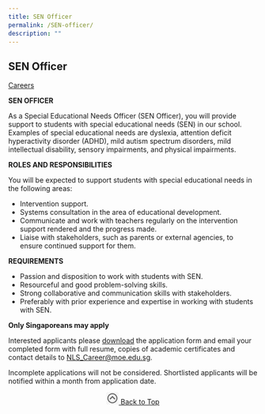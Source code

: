```yaml
---
title: SEN Officer
permalink: /SEN-officer/
description: ""
---
```

## SEN Officer

[Careers](/careers/careers/)

**SEN OFFICER**

As a Special Educational Needs Officer (SEN Officer), you will provide support to students with special educational needs (SEN) in our school. Examples of special educational needs are dyslexia, attention deficit hyperactivity disorder (ADHD), mild autism spectrum disorders, mild intellectual disability, sensory impairments, and physical impairments.

**ROLES AND RESPONSIBILITIES**

You will be expected to support students with special educational needs in the following areas:

*   Intervention support.
*   Systems consultation in the area of educational development.
*   Communicate and work with teachers regularly on the intervention support rendered and the progress made.
*   Liaise with stakeholders, such as parents or external agencies, to ensure continued support for them.

**REQUIREMENTS**

*   Passion and disposition to work with students with SEN.
*   Resourceful and good problem-solving skills.
*   Strong collaborative and communication skills with stakeholders.
*   Preferably with prior experience and expertise in working with students with SEN.

**Only Singaporeans may apply**

Interested applicants please [download](https://www.nls.edu.sg/qql/slot/u194/Academic/Teacher%20-%20Engineering%20Services/Form_R2_NLS_Job_Application_Form_12_Jan_2015.docx) the application form and email your completed form with full resume, copies of academic certificates and contact details to [NLS\_Career@moe.edu.sg](mailto:NLS_Career@moe.edu.sg).

Incomplete applications will not be considered. Shortlisted applicants will be notified within a month from application date.

<p align="center"><a href="#"><img src="/images/arrow-up.jpg" style="width:25px; display:inline"/> Back to Top </a> </p>